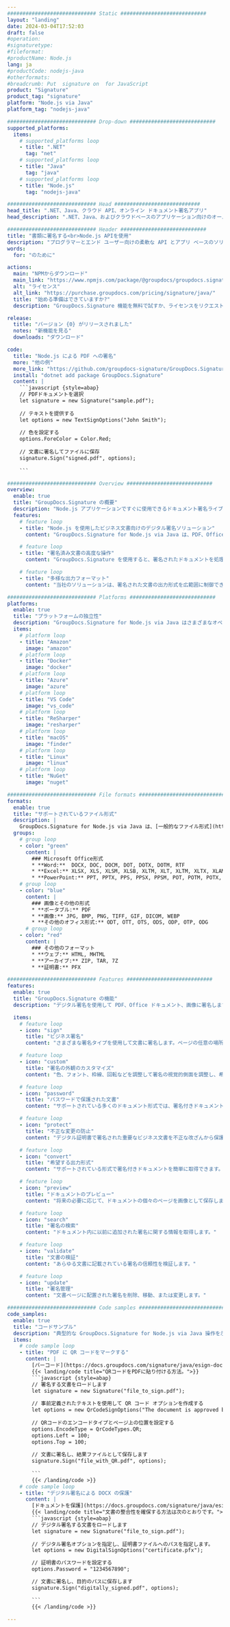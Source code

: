 ```yaml
---
############################# Static ############################
layout: "landing"
date: 2024-03-04T17:52:03
draft: false
#operation: 
#signaturetype: 
#fileformat: 
#productName: Node.js
lang: ja
#productCode: nodejs-java
#otherformats: 
#breadcrumb: Put  signature on  for JavaScript
product: "Signature"
product_tag: "signature"
platform: "Node.js via Java"
platform_tag: "nodejs-java"

############################# Drop-down ############################
supported_platforms:
  items:
    # supported_platforms loop
    - title: ".NET"
      tag: "net"
    # supported_platforms loop
    - title: "Java"
      tag: "java"
    # supported_platforms loop
    - title: "Node.js"
      tag: "nodejs-java"

############################# Head ############################
head_title: ".NET、Java、クラウド API、オンライン ドキュメント署名アプリ"
head_description: ".NET、Java、およびクラウドベースのアプリケーション向けのオールインワンのドキュメント電子署名ソリューションを入手してください。シンプルなドラッグ アンド ドロップ機能を使用して、一般的なドキュメント形式にオンラインで署名する"

############################# Header ############################
title: "書類に署名する<br>Node.js APIを使用"
description: "プログラマーとエンド ユーザー向けの柔軟な API とアプリ ベースのソリューションを使用して、任意のプラットフォームでデジタル ドキュメントと画像に署名します。"
words:
  for: "のために"

actions:
  main: "NPMからダウンロード"
  main_link: "https://www.npmjs.com/package/@groupdocs/groupdocs.signature/"
  alt: "ライセンス"
  alt_link: "https://purchase.groupdocs.com/pricing/signature/java/"
  title: "始める準備はできていますか?"
  description: "GroupDocs.Signature 機能を無料で試すか、ライセンスをリクエストしてください"

release:
  title: "バージョン {0} がリリースされました"
  notes: "新機能を見る"
  downloads: "ダウンロード"

code:
  title: "Node.js による PDF への署名"
  more: "他の例"
  more_link: "https://github.com/groupdocs-signature/GroupDocs.Signature-for-Node.js-via-Java/"
  install: "dotnet add package GroupDocs.Signature"
  content: |
    ```javascript {style=abap}   
    // PDFドキュメントを選択
    let signature = new Signature("sample.pdf");
    
    // テキストを提供する
    let options = new TextSignOptions("John Smith");
    
    // 色を設定する
    options.ForeColor = Color.Red;
    
    // 文書に署名してファイルに保存
    signature.Sign("signed.pdf", options);
    
    ```

############################# Overview ############################
overview:
  enable: true
  title: "GroupDocs.Signature の概要"
  description: "Node.js アプリケーションですぐに使用できるドキュメント署名ライブラリ"
  features:
    # feature loop
    - title: "Node.js を使用したビジネス文書向けのデジタル署名ソリューション"
      content: "GroupDocs.Signature for Node.js via Java は、PDF、Office ドキュメント、画像に対するデジタル署名オプションの包括的なセットを提供します。テキスト、バーコード、画像、デジタル証明書、メタデータが利用可能です。合理化されたドキュメント処理により、効率が確実に高まります。"

    # feature loop
    - title: "署名済み文書の高度な操作"
      content: "GroupDocs.Signature を使用すると、署名されたドキュメントを処理できます。さまざまな基準を使用して署名を検索および検証します。さらに、詳細な文書情報を抽出したり、ページのプレビュー画像を生成したりできます。"

    # feature loop
    - title: "多様な出力フォーマット"
      content: "当社のソリューションは、署名された文書の出力形式を広範囲に制御できます。任意のページに署名を正確に配置し、外観をカスタマイズします。署名されたドキュメントをサポートされている多数の形式で保存し、オプションでパスワードで保護します。"

############################# Platforms ############################
platforms:
  enable: true
  title: "プラットフォームの独立性"
  description: "GroupDocs.Signature for Node.js via Java はさまざまなオペレーティング システムでドキュメント処理を実行します"
  items:
    # platform loop
    - title: "Amazon"
      image: "amazon"
    # platform loop
    - title: "Docker"
      image: "docker"
    # platform loop
    - title: "Azure"
      image: "azure"
    # platform loop
    - title: "VS Code"
      image: "vs_code"
    # platform loop
    - title: "ReSharper"
      image: "resharper"
    # platform loop
    - title: "macOS"
      image: "finder"
    # platform loop
    - title: "Linux"
      image: "linux"
    # platform loop
    - title: "NuGet"
      image: "nuget"

############################# File formats ############################
formats:
  enable: true
  title: "サポートされているファイル形式"
  description: |
    GroupDocs.Signature for Node.js via Java は、[一般的なファイル形式](https://docs.groupdocs.com/signature/java/supported-document-formats/) の操作を容易にします。
  groups:
    # group loop
    - color: "green"
      content: |
        ### Microsoft Office形式
        * **Word:**  DOCX, DOC, DOCM, DOT, DOTX, DOTM, RTF
        * **Excel:** XLSX, XLS, XLSM, XLSB, XLTM, XLT, XLTM, XLTX, XLAM, SXC, SpreadsheetML
        * **PowerPoint:** PPT, PPTX, PPS, PPSX, PPSM, POT, POTM, POTX, PPTM
    # group loop
    - color: "blue"
      content: |
        ### 画像とその他の形式
        * **ポータブル:** PDF
        * **画像:** JPG, BMP, PNG, TIFF, GIF, DICOM, WEBP
        * **その他のオフィス形式:** ODT, OTT, OTS, ODS, ODP, OTP, ODG
      # group loop
    - color: "red"
      content: |
        ### その他のフォーマット
        * **ウェブ:** HTML, MHTML
        * **アーカイブ:** ZIP, TAR, 7Z
        * **証明書:** PFX

############################# Features ############################
features:
  enable: true
  title: "GroupDocs.Signature の機能"
  description: "デジタル署名を使用して PDF、Office ドキュメント、画像に署名します"

  items:
    # feature loop
    - icon: "sign"
      title: "ビジネス署名"
      content: "さまざまな署名タイプを使用して文書に署名します。ページの任意の場所にデジタル署名を正確に配置します。"

    # feature loop
    - icon: "custom"
      title: "署名の外観のカスタマイズ"
      content: "色、フォント、枠線、回転などを調整して署名の視覚的側面を調整し、希望の結果を実現します。"

    # feature loop
    - icon: "password"
      title: "パスワードで保護された文書"
      content: "サポートされている多くのドキュメント形式では、署名付きドキュメントをパスワードで保護してセキュリティを強化します。"

    # feature loop
    - icon: "protect"
      title: "不正な変更の防止"
      content: "デジタル証明書で署名された重要なビジネス文書を不正な改ざんから保護します。"

    # feature loop
    - icon: "convert"
      title: "希望する出力形式"
      content: "サポートされている形式で署名付きドキュメントを簡単に取得できます。 MS Word ドキュメントを PDF 形式に簡単に変換します。"

    # feature loop
    - icon: "preview"
      title: "ドキュメントのプレビュー"
      content: "将来の必要に応じて、ドキュメントの個々のページを画像として保存します。"

    # feature loop
    - icon: "search"
      title: "署名の検索"
      content: "ドキュメント内に以前に追加された署名に関する情報を取得します。"

    # feature loop
    - icon: "validate"
      title: "文書の検証"
      content: "あらゆる文書に記載されている署名の信頼性を検証します。"

    # feature loop
    - icon: "update"
      title: "署名管理"
      content: "文書ページに配置された署名を削除、移動、または変更します。"

############################# Code samples ############################
code_samples:
  enable: true
  title: "コードサンプル"
  description: "典型的な GroupDocs.Signature for Node.js via Java 操作を示す実例"
  items:
    # code sample loop
    - title: "PDF に QR コードをマークする"
      content: |
        [バーコード](https://docs.groupdocs.com/signature/java/esign-document-with-qr-code-signature/) を特定の PDF ドキュメント ページに組み込むと、ビジネス プロセスを効率化できます。 このセクションでは、GroupDocs.Signature for Node.js via Java を使用して QR コードを追加する例を示します。
        {{< landing/code title="QRコードをPDFに貼り付ける方法。">}}
        ```javascript {style=abap}
        // 署名する文書をロードします
        let signature = new Signature("file_to_sign.pdf");
        
        // 事前定義されたテキストを使用して QR コード オプションを作成する
        let options = new QrCodeSignOptions("The document is approved by John Smith");
        
        // QRコードのエンコードタイプとページ上の位置を設定する
        options.EncodeType = QrCodeTypes.QR;
        options.Left = 100;
        options.Top = 100;
            
        // 文書に署名し、結果ファイルとして保存します
        signature.Sign("file_with_QR.pdf", options);
        
        ```
        {{< /landing/code >}}
    # code sample loop
    - title: "デジタル署名による DOCX の保護"
      content: |
        [ドキュメントを保護](https://docs.groupdocs.com/signature/java/esign-document-with-digital-signature/) はデジタル証明書に基づく署名によって行われます。 デジタル署名は、ビジネス文書を内容の変更から保護します。
        {{< landing/code title="文書の整合性を確保する方法は次のとおりです。">}}
        ```javascript {style=abap}   
        // デジタル署名する文書をロードします
        let signature = new Signature("file_to_sign.pdf");
        
        // デジタル署名オプションを指定し、証明書ファイルへのパスを指定します。
        let options = new DigitalSignOptions("certificate.pfx");

        // 証明書のパスワードを設定する
        options.Password = "1234567890";

        // 文書に署名し、目的のパスに保存します
        signature.Sign("digitally_signed.pdf", options);

        ```
        {{< /landing/code >}}

---
```


